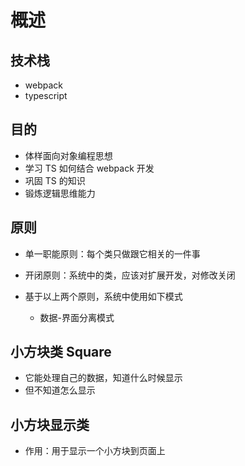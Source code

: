 # 概述

## 技术栈

+ webpack
+ typescript

## 目的

+ 体样面向对象编程思想
+ 学习 TS 如何结合 webpack 开发
+ 巩固 TS 的知识
+ 锻炼逻辑思维能力

## 原则

+ 单一职能原则：每个类只做跟它相关的一件事
+ 开闭原则：系统中的类，应该对扩展开发，对修改关闭

+ 基于以上两个原则，系统中使用如下模式

  + 数据-界面分离模式


## 小方块类 Square

+ 它能处理自己的数据，知道什么时候显示
+ 但不知道怎么显示

## 小方块显示类

+ 作用：用于显示一个小方块到页面上

